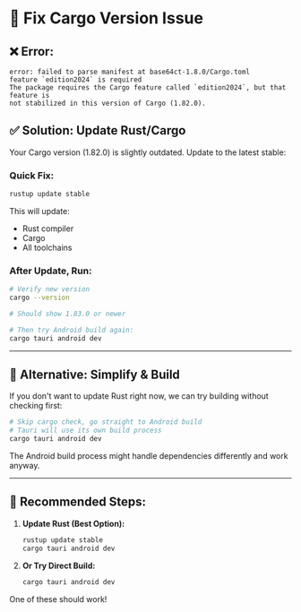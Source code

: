 # 🔧 Fix Cargo Version Issue

## ❌ Error:
```
error: failed to parse manifest at base64ct-1.8.0/Cargo.toml
feature `edition2024` is required
The package requires the Cargo feature called `edition2024`, but that feature is 
not stabilized in this version of Cargo (1.82.0).
```

## ✅ Solution: Update Rust/Cargo

Your Cargo version (1.82.0) is slightly outdated. Update to the latest stable:

### **Quick Fix:**
```bash
rustup update stable
```

This will update:
- Rust compiler
- Cargo
- All toolchains

### **After Update, Run:**
```bash
# Verify new version
cargo --version

# Should show 1.83.0 or newer

# Then try Android build again:
cargo tauri android dev
```

---

## 🎯 Alternative: Simplify & Build

If you don't want to update Rust right now, we can try building without checking first:

```bash
# Skip cargo check, go straight to Android build
# Tauri will use its own build process
cargo tauri android dev
```

The Android build process might handle dependencies differently and work anyway.

---

## 📝 Recommended Steps:

1. **Update Rust (Best Option):**
   ```bash
   rustup update stable
   cargo tauri android dev
   ```

2. **Or Try Direct Build:**
   ```bash
   cargo tauri android dev
   ```

One of these should work!
